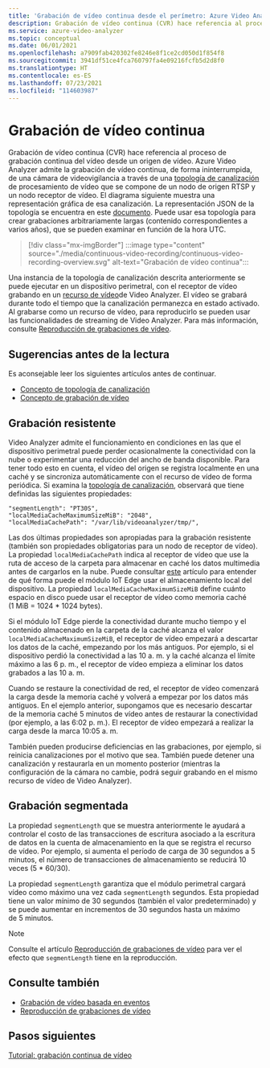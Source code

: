 ```yaml
---
title: 'Grabación de vídeo continua desde el perímetro: Azure Video Analyzer'
description: Grabación de vídeo continua (CVR) hace referencia al proceso de grabación continua desde un origen de vídeo en directo. En este tema se explica qué es CVR y cómo se usa con Azure Video Analyzer.
ms.service: azure-video-analyzer
ms.topic: conceptual
ms.date: 06/01/2021
ms.openlocfilehash: a7909fab420302fe8246e8f1ce2cd050d1f854f8
ms.sourcegitcommit: 3941df51ce4fca760797fa4e09216fcfb5d2d8f0
ms.translationtype: HT
ms.contentlocale: es-ES
ms.lasthandoff: 07/23/2021
ms.locfileid: "114603987"
---
```

# <a name="continuous-video-recording"></a>Grabación de vídeo continua    

Grabación de vídeo continua (CVR) hace referencia al proceso de grabación continua del vídeo desde un origen de vídeo. Azure Video Analyzer admite la grabación de vídeo continua, de forma ininterrumpida, de una cámara de videovigilancia a través de una [topología de canalización](pipeline.md) de procesamiento de vídeo que se compone de un nodo de origen RTSP y un nodo receptor de vídeo. El diagrama siguiente muestra una representación gráfica de esa canalización. La representación JSON de la topología se encuentra en este [documento](https://raw.githubusercontent.com/Azure/video-analyzer/main/pipelines/live/topologies/cvr-video-sink/topology.json). Puede usar esa topología para crear grabaciones arbitrariamente largas (contenido correspondientes a varios años), que se pueden examinar en función de la hora UTC.  

> [!div class="mx-imgBorder"]
> :::image type="content" source="./media/continuous-video-recording/continuous-video-recording-overview.svg" alt-text="Grabación de vídeo continua":::

Una instancia de la topología de canalización descrita anteriormente se puede ejecutar en un dispositivo perimetral, con el receptor de vídeo grabando en un [recurso de vídeo](terminology.md#video)de Video Analyzer. El vídeo se grabará durante todo el tiempo que la canalización permanezca en estado activado. Al grabarse como un recurso de vídeo, para reproducirlo se pueden usar las funcionalidades de streaming de Video Analyzer. Para más información, consulte [Reproducción de grabaciones de vídeo](playback-recordings-how-to.md).

## <a name="suggested-pre-reading"></a>Sugerencias antes de la lectura  

Es aconsejable leer los siguientes artículos antes de continuar.

* [Concepto de topología de canalización](pipeline.md)
* [Concepto de grabación de vídeo](video-recording.md) 
 
## <a name="resilient-recording"></a>Grabación resistente

Video Analyzer admite el funcionamiento en condiciones en las que el dispositivo perimetral puede perder ocasionalmente la conectividad con la nube o experimentar una reducción del ancho de banda disponible. Para tener todo esto en cuenta, el vídeo del origen se registra localmente en una caché y se sincroniza automáticamente con el recurso de vídeo de forma periódica. Si examina la [topología de canalización](https://raw.githubusercontent.com/Azure/video-analyzer/main/pipelines/live/topologies/cvr-video-sink/topology.json), observará que tiene definidas las siguientes propiedades:

```
"segmentLength": "PT30S",
"localMediaCacheMaximumSizeMiB": "2048",
"localMediaCachePath": "/var/lib/videoanalyzer/tmp/",
```

Las dos últimas propiedades son apropiadas para la grabación resistente (también son propiedades obligatorias para un nodo de receptor de vídeo). La propiedad `localMediaCachePath` indica al receptor de vídeo que use la ruta de acceso de la carpeta para almacenar en caché los datos multimedia antes de cargarlos en la nube. Puede consultar [este](../../iot-edge/how-to-access-host-storage-from-module.md) artículo para entender de qué forma puede el módulo IoT Edge usar el almacenamiento local del dispositivo. La propiedad `localMediaCacheMaximumSizeMiB` define cuánto espacio en disco puede usar el receptor de vídeo como memoria caché (1 MiB = 1024 * 1024 bytes). 

Si el módulo IoT Edge pierde la conectividad durante mucho tiempo y el contenido almacenado en la carpeta de la caché alcanza el valor `localMediaCacheMaximumSizeMiB`, el receptor de vídeo empezará a descartar los datos de la caché, empezando por los más antiguos. Por ejemplo, si el dispositivo perdió la conectividad a las 10 a. m. y la caché alcanza el límite máximo a las 6 p. m., el receptor de vídeo empieza a eliminar los datos grabados a las 10 a. m. 

Cuando se restaure la conectividad de red, el receptor de vídeo comenzará la carga desde la memoria caché y volverá a empezar por los datos más antiguos. En el ejemplo anterior, supongamos que es necesario descartar de la memoria caché 5 minutos de vídeo antes de restaurar la conectividad (por ejemplo, a las 6:02 p. m.). El receptor de vídeo empezará a realizar la carga desde la marca 10:05 a. m.

También pueden producirse deficiencias en las grabaciones, por ejemplo, si reinicia canalizaciones por el motivo que sea. También puede detener una canalización y restaurarla en un momento posterior (mientras la configuración de la cámara no cambie, podrá seguir grabando en el mismo recurso de vídeo de Video Analyzer).

## <a name="segmented-recording"></a>Grabación segmentada  

La propiedad `segmentLength` que se muestra anteriormente le ayudará a controlar el costo de las transacciones de escritura asociado a la escritura de datos en la cuenta de almacenamiento en la que se registra el recurso de vídeo. Por ejemplo, si aumenta el período de carga de 30 segundos a 5 minutos, el número de transacciones de almacenamiento se reducirá 10 veces (5 * 60/30).

La propiedad `segmentLength` garantiza que el módulo perimetral cargará vídeo como máximo una vez cada `segmentLength` segundos. Esta propiedad tiene un valor mínimo de 30 segundos (también el valor predeterminado) y se puede aumentar en incrementos de 30 segundos hasta un máximo de 5 minutos.

> [!NOTE]
> Consulte el artículo [Reproducción de grabaciones de vídeo](playback-recordings-how-to.md) para ver el efecto que `segmentLength` tiene en la reproducción.

## <a name="see-also"></a>Consulte también

* [Grabación de vídeo basada en eventos](event-based-video-recording-concept.md) 
* [Reproducción de grabaciones de vídeo](playback-recordings-how-to.md) 

## <a name="next-steps"></a>Pasos siguientes

[Tutorial: grabación continua de vídeo](use-continuous-video-recording.md) 

<!-- links 
[pipeline-cvr-json]: https://github.com/Azure/live-video-analytics/tree/master/MediaGraph/topologies/cvr-asset
[terminology-video]: terminology.md#video
[concept-pipeline]: pipeline.md
[concept-video-playback]: playback-recordings-how-to.md
[concept-recording]: video-recording-concept.md
-->
